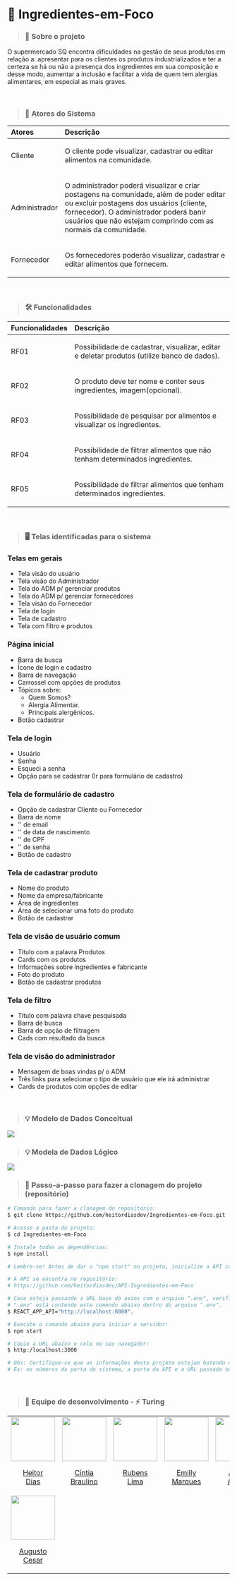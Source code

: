 # 🛒 Ingredientes-em-Foco 

> ### 💬 Sobre o projeto

O supermercado SQ encontra dificuldades na gestão de
seus produtos em relação a: apresentar para os clientes os produtos industrializados e ter a certeza se há
ou não a presença dos ingredientes em sua composição e desse modo, aumentar a inclusão
e facilitar a vida de quem tem alergias alimentares, em especial as mais graves.

<br/>

> ### 👥 Atores do Sistema
Atores | Descrição
:--- | :--- 
Cliente | <p>O cliente pode visualizar, cadastrar ou editar alimentos na comunidade.</p>
Administrador |<p>O administrador poderá visualizar e criar postagens na comunidade, além de poder editar ou excluir postagens dos usuários (cliente, fornecedor). O administrador poderá banir usuários que não estejam comprindo com as normais da comunidade.</p>
Fornecedor |<p>Os fornecedores poderão visualizar, cadastrar e editar alimentos que fornecem.</p>

<br/>

> ### 🛠 Funcionalidades
Funcionalidades | Descrição
:--- | :---
RF01 | <p>Possibilidade de cadastrar, visualizar, editar e deletar produtos (utilize banco de dados).</p>
RF02 | <p>O produto deve ter nome e conter seus ingredientes, imagem(opcional).</p>
RF03 | <p>Possibilidade de pesquisar por alimentos e visualizar os ingredientes.</p>
RF04 | <p>Possibilidade de filtrar alimentos que não tenham determinados ingredientes.</p>
RF05 | <p>Possibilidade de filtrar alimentos que tenham determinados ingredientes.</p>

<br/>

> ### 🖥 Telas identificadas para o sistema

### Telas em gerais
- Tela visão do usuário
- Tela visão do Administrador
- Tela do ADM p/ gerenciar produtos
- Tela do ADM p/ gerenciar fornecedores
- Tela visão do Fornecedor
- Tela de login
- Tela de cadastro
- Tela com filtro e produtos

### Página inicial
- Barra de busca
- Ícone de login e cadastro
- Barra de navegação
- Carrossel com opções de produtos
- Tópicos sobre:
	- Quem Somos?
	- Alergia Alimentar.
	- Principais alergênicos.
- Botão cadastrar

### Tela de login
- Usuário
- Senha
- Esqueci a senha
- Opção para se cadastrar (Ir para formulário de cadastro)

### Tela de formulário de cadastro
- Opção de cadastrar Cliente ou Fornecedor
- Barra de nome
-   ''      de email
-   ''      de data de nascimento
-   ''      de CPF
-   ''      de senha
- Botão de cadastro

### Tela de cadastrar produto
- Nome do produto
- Nome da empresa/fabricante
- Área de ingredientes
- Área de selecionar uma foto do produto
- Botão de cadastrar

### Tela de visão de usuário comum
- Título com a palavra Produtos
- Cards com os produtos
- Informações sobre ingredientes e fabricante
- Foto do produto
- Botão de cadastrar produtos

### Tela de filtro
- Título com palavra chave pesquisada
- Barra de busca
- Barra de opção de filtragem
- Cads com resultado da busca

### Tela de visão do administrador
- Mensagem de boas vindas p/ o ADM
- Três links para selecionar o tipo de usuário que ele irá administrar
- Cards de produtos com opções de editar

</br>

> ### 💡 Modelo de Dados Conceitual
<img src="https://i.pinimg.com/564x/9f/8a/01/9f8a0105758a9b99def47095a1dfc2fb.jpg" />

</br>

> ### 💡 Modela de Dados Lógico
<img src="https://i.pinimg.com/564x/9c/2c/48/9c2c4831781661a38c9fe3bf05e5fb92.jpg" />

<br/>

> ### 🔁 Passo-a-passo para fazer a clonagem do projeto (repositório)
```bash
# Comando para fazer a clonagem do repositório:
$ git clone https://github.com/heitordiasdev/Ingredientes-em-Foco.git

# Acesse a pasta do projeto:
$ cd Ingredientes-em-Foco

# Instale todas as dependências:
$ npm install

# Lembre-se! Antes de dar o "npm start" no projeto, inicialize a API com o mesmo comando.

# A API se encontra no repositório:
# https://github.com/heitordiasdev/API-Ingredientes-em-Foco

# Caso esteja passando a URL base do axios com o arquivo ".env", verifique se o arquivo
# ".env" está contendo este comendo abaixo dentro do arquivo ".env". 
$ REACT_APP_API="http://localhost:8080".

# Execute o comando abaixo para iniciar o servidor:
$ npm start

# Copie a URL abaixo e cole no seu navegador:
$ http:/localhost:3000

# Obs: Certifique-se que as informações deste projeto estejam batendo com as da sua máquina.
# Ex: os números da porta do sistema, a porta da API e a URL passada no arquivo .env.

```

</br>

> ### 🚀 Equipe de desenvolvimento - ⚡ Turing

<table align="center">
  <tr align="center">
    <td>
      <a href="https://github.com/heitordiasdev">
        <img src="https://avatars.githubusercontent.com/heitordiasdev" width=100 />
        <p>Heitor <br/>Dias</p>
      </a>
    </td>
    <td>
      <a href="https://github.com/CintiaBraulino">
        <img src="https://avatars.githubusercontent.com/CintiaBraulino" width=100 />
        <p>Cintia <br/>Braulino</p>
      </a>
    </td>
    <td>
      <a href="https://github.com/RubensLFerreira">
        <img src="https://avatars.githubusercontent.com/RubensLFerreira" width=100 />
        <p>Rubens <br/>Lima</p>
      </a>
    </td>
    <td>
      <a href="https://github.com/emillymar">
        <img src="https://avatars.githubusercontent.com/emillymar" width=100 />
        <p>Emilly <br/>Marques</p>
      </a>
    </td>
    <td>
      <a href="https://github.com/Alicia-Alexia">
        <img src="https://avatars.githubusercontent.com/Alicia-Alexia" width=100 />
        <p>Alicia <br/>Alexia</p>
      </a>
    </td>
    <td>
      <a href="https://github.com/IgorPAS">
        <img src="https://avatars.githubusercontent.com/IgorPAS" width=100 />
        <p>Igor <br/>Silva</p>
      </a>
    </td>
  </tr>
  <tr align="center">
    <td>
      <a href="https://github.com/aucoliveira">
        <img src="https://avatars.githubusercontent.com/u/21234981?v=4" width=100 />
        <p>Augusto <br/>Cesar</p>
      </a>
    </td>
  </tr>
</table>
